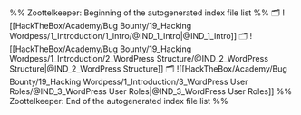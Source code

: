 %% Zoottelkeeper: Beginning of the autogenerated index file list  %%
🗂️ ![[HackTheBox/Academy/Bug Bounty/19_Hacking Wordpess/1_Introduction/1_Intro/@IND_1_Intro|@IND_1_Intro]]
🗂️ ![[HackTheBox/Academy/Bug Bounty/19_Hacking Wordpess/1_Introduction/2_WordPress Structure/@IND_2_WordPress Structure|@IND_2_WordPress Structure]]
🗂️ ![[HackTheBox/Academy/Bug Bounty/19_Hacking Wordpess/1_Introduction/3_WordPress User Roles/@IND_3_WordPress User Roles|@IND_3_WordPress User Roles]]
%% Zoottelkeeper: End of the autogenerated index file list  %%
